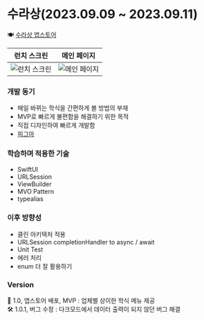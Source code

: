 # 수라상(2023.09.09 ~ 2023.09.11)

🍽️ [수라상 앱스토어](https://apps.apple.com/kr/app/%EC%88%98%EB%9D%BC%EC%83%81/id6465992647)

| 런치 스크린                          | 메인 페이지                          |
| --------------------------------- | --------------------------------- |
| ![런치 스크린](https://github.com/Sulasang/iOS/assets/49385546/f45640c8-4e65-431e-a382-5339062a5752) | ![메인 페이지](https://github.com/Sulasang/iOS/assets/49385546/a5c83177-e3fd-4a84-979c-fa601dec8dc3) |

### 개발 동기
- 매일 바뀌는 학식을 간편하게 볼 방법의 부재
- MVP로 빠르게 불편함을 해결하기 위한 목적
- 직접 디자인하여 빠르게 개발함
- [피그마](https://www.figma.com/file/FTBelOagptucAuD31tDr8Q/Untitled?type=design&node-id=0%3A1&mode=design&t=SMaHjyA1GMz3oKtr-1) 

### 학습하며 적용한 기술
- SwiftUI
- URLSession
- ViewBuilder
- MVO Pattern
- typealias

### 이후 방향성
- 클린 아키텍처 적용
- URLSession completionHandler to async / await
- Unit Test
- 에러 처리
- enum 더 잘 활용하기

### Version
🍏 1.0, 앱스토어 배포, MVP : 업체별 상이한 학식 메뉴 제공  
🛠️ 1.0.1, 버그 수정 : 다크모드에서 데이터 출력이 되지 않던 버그 해결
